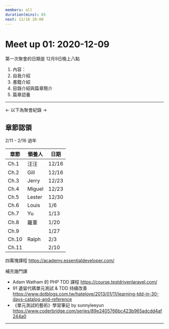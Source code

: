 ```yaml
---
members: all
duration(mins): 65
next: 12/16 20:00
---
```


# Meet up 01: 2020-12-09

第一次聚會的日期是 12月9日晚上八點
1. 內容：
1. 自我介紹
1. 書籍介紹
1. 目錄介紹與篇章簡介
1. 篇章認養

---
<- 以下為聚會紀錄 ->

## 章節認領


2/11 - 2/16 過年

| 章節 | 領養人 | 日期 |
| -------- | -------- | -------- |
| Ch.1 | 汪汪 | 12/16 |
| Ch.2 | Gill | 12/16 |
| Ch.3 | Jerry | 12/23 |
| Ch.4 | Miguel | 12/23 |
| Ch.5 | Lester | 12/30 |
| Ch.6 | Louis | 1/6 | 
| Ch.7 | Yu | 1/13|
| Ch.8 | 羅葦    | 1/20 |
| Ch.9 | | 1/27 |
| Ch.10 | Ralph | 2/3 |
| Ch.11 |  | 2/10 |



四萬塊課程
https://academy.essentialdeveloper.com/

補充幾門課

- Adam Watham 的 PHP TDD 課程
  https://course.testdrivenlaravel.com/
- 91 遺留代碼單元測試 & TDD 持續改善
  https://www.dotblogs.com.tw/hatelove/2013/01/11/learning-tdd-in-30-days-catalog-and-reference
- 《單元測試的藝術》學習筆記 by sunnyleeyun
  https://www.coderbridge.com/series/89e2405766bc423b965adcdd4af244a0


--- 
